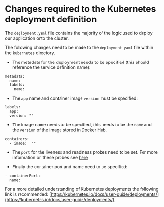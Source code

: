 # Changes required to the Kubernetes deployment definition

The `deployment.yaml` file contains the majority of the logic used to deploy our application onto the cluster.

The following changes need to be made to the `deployment.yaml` file within the `kubernetes` directory.

- The metadata for the deployment needs to be specified (this should reference the service definition name):

```
metadata:
  name:
  labels:
    name:
```

- The `app` name and container image `version` must be specified:

```
labels:
  app:
  version: ""
```

- The image name needs to be specified, this needs to be the `name` and the `version` of the image stored in Docker Hub.

```
containers:
  - image:  ""
```

- The `port` for the liveness and readiness probes need to be set. For more information on these probes see [here](https://kubernetes.io/docs/tasks/configure-pod-container/configure-liveness-readiness-probes/)

- Finally the container port and name need to be specified:

```
- containerPort:
  name:
```

For a more detailed understanding of Kubernetes deployments the following link is recommended: [https://kubernetes.io/docs/user-guide/deployments/](https://kubernetes.io/docs/user-guide/deployments/)
